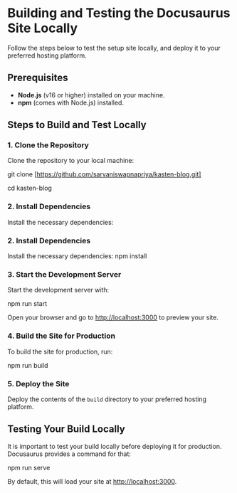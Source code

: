 # Building and Testing the Docusaurus Site Locally

Follow the steps below to test the setup site locally, and deploy it to your preferred hosting platform.

## Prerequisites

- **Node.js** (v16 or higher) installed on your machine.
- **npm** (comes with Node.js) installed.

## Steps to Build and Test Locally

### 1. Clone the Repository

Clone the repository to your local machine:

git clone [https://github.com/sarvaniswapnapriya/kasten-blog.git]

cd kasten-blog
### 2. Install Dependencies

Install the necessary dependencies:

### 2. Install Dependencies

Install the necessary dependencies:
npm install
### 3. Start the Development Server

Start the development server with:

npm run start

Open your browser and go to [http://localhost:3000](http://localhost:3000) to preview your site.

### 4. Build the Site for Production

To build the site for production, run:

npm run build

### 5. Deploy the Site

Deploy the contents of the `build` directory to your preferred hosting platform.

## Testing Your Build Locally

It is important to test your build locally before deploying it for production. Docusaurus provides a command for that:

npm run serve

By default, this will load your site at [http://localhost:3000](http://localhost:3000).
